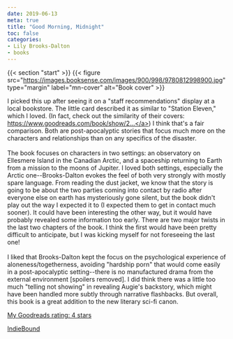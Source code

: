 ```yaml
---
date: 2019-06-13
meta: true
title: "Good Morning, Midnight"
toc: false
categories:
- Lily Brooks-Dalton
- books
---
```


{{< section "start" >}}
{{< figure src="https://images.booksense.com/images/900/998/9780812998900.jpg" type="margin" label="mn-cover" alt="Book cover" >}}

I picked this up after seeing it on a "staff recommendations" display at a local bookstore. The little card described it as similar to "Station Eleven," which I loved. (In fact, check out the similarity of their covers: <a target="_blank" href="https://www.goodreads.com/book/show/20170404-station-eleven" rel="nofollow noopener">https://www.goodreads.com/book/show/2...</a>) I think that's a fair comparison. Both are post-apocalyptic stories that focus much more on the characters and relationships than on any specifics of the disaster. <br /><br />The book focuses on characters in two settings: an observatory on Ellesmere Island in the Canadian Arctic, and a spaceship returning to Earth from a mission to the moons of Jupiter. I loved both settings, especially the Arctic one--Brooks-Dalton evokes the feel of both very strongly with mostly spare language. From reading the dust jacket, we know that the story is going to be about the two parties coming into contact by radio after everyone else on earth has mysteriously gone silent, but the book didn't play out the way I expected it to (I expected them to get in contact much sooner). It could have been interesting the other way, but it would have probably revealed some information too early. There are two major twists in the last two chapters of the book. I think the first would have been pretty difficult to anticipate, but I was kicking myself for not foreseeing the last one!<br /><br />I liked that Brooks-Dalton kept the focus on the psychological experience of aloneness/togetherness, avoiding "hardship porn" that would come easily in a post-apocalyptic setting--there is no manufactured drama from the external environment [spoilers removed]. I did think there was a little too much "telling not showing" in revealing Augie's backstory, which might have been handled more subtly through narrative flashbacks. But overall, this book is a great addition to the new literary sci-fi canon.

[My Goodreads rating: 4 stars](https://www.goodreads.com/review/show/2839658438)  

[IndieBound](https://www.indiebound.org/book/9780812998900)

